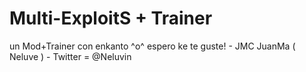 # Multi-ExploitS + Trainer
un Mod+Trainer con enkanto ^o^ espero ke te guste! - JMC JuanMa ( Neluve ) - Twitter = @Neluvin

